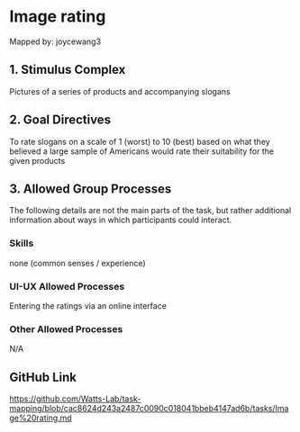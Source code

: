 # Image rating

Mapped by: joycewang3 

## 1. Stimulus Complex 
Pictures of a series of products and accompanying slogans

## 2. Goal Directives 
To rate slogans on a scale of 1 (worst) to 10 (best) based on what they believed a large sample of Americans would rate their suitability for the given products

## 3. Allowed Group Processes 
The following details are not the main parts of the task, but rather additional information about ways in which participants could interact.

### Skills 
none (common senses / experience)

### UI-UX Allowed Processes
Entering the ratings via an online interface

### Other Allowed Processes
N/A

## GitHub Link 
https://github.com/Watts-Lab/task-mapping/blob/cac8624d243a2487c0090c018041bbeb4147ad6b/tasks/Image%20rating.md
